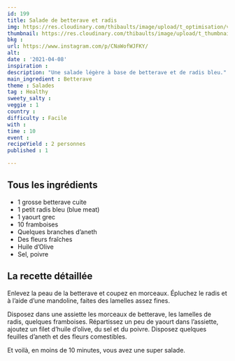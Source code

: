 ```yaml
---
id: 199
title: Salade de betterave et radis
img: https://res.cloudinary.com/thibaults/image/upload/t_optimisation/v1617907639/Recipes/20210408_salade_betterave.jpg
thumbnail: https://res.cloudinary.com/thibaults/image/upload/t_thumbnail_josie/v1617907639/Recipes/20210408_salade_betterave.jpg
bkg : 
url: https://www.instagram.com/p/CNaWofWJFKY/
alt: 
date : '2021-04-08'
inspiration : 
description: "Une salade légère à base de betterave et de radis bleu."
main_ingredient : Betterave
theme : Salades
tag : Healthy
sweety_salty : 
veggie : 1
country : 
difficulty : Facile
with : 
time : 10
event : 
recipeYield : 2 personnes
published : 1

---
```


## Tous les ingrédients
 - 1 grosse betterave cuite
 - 1 petit radis bleu (blue meat)
 - 1 yaourt grec
 - 10 framboises
 - Quelques branches d’aneth
 - Des fleurs fraîches
 - Huile d’Olive
 - Sel, poivre

## La recette détaillée
Enlevez la peau de la betterave et coupez en morceaux. Épluchez le radis et à l’aide d’une mandoline, faites des lamelles assez fines.

Disposez dans une assiette les morceaux de betterave, les lamelles de radis, quelques framboises. Répartissez un peu de yaourt dans l’assiette, ajoutez un filet d’huile d’olive, du sel et du poivre.
Disposez quelques feuilles d’aneth et des fleurs comestibles.

Et voilà, en moins de 10 minutes, vous avez une super salade.